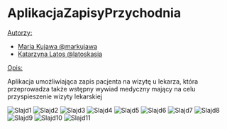 # AplikacjaZapisyPrzychodnia


<ins>Autorzy:</ins>

- [Maria Kujawa @markujawa](https://github.com/markujawa)
- [Katarzyna Latos @latoskasia](https://github.com/latoskasia)

<ins>Opis:</ins>

Aplikacja umożliwiająca zapis pacjenta na wizytę u lekarza, która przeprowadza także wstępny wywiad medyczny mający na celu przyspieszenie wizyty lekarskiej

![Slajd1](https://user-images.githubusercontent.com/101888814/159359852-00de8f2e-ada2-4413-a331-2f1abdaa4a6f.JPG)
![Slajd2](https://user-images.githubusercontent.com/101888814/159359895-0f30eb44-e10d-483b-af0d-565aaca37fed.JPG)
![Slajd3](https://user-images.githubusercontent.com/101888814/159360131-54bbf79e-3282-459f-82bc-fcd113fe0e8a.JPG)
![Slajd4](https://user-images.githubusercontent.com/101888814/159359977-dabff111-1ab3-4cb4-9aa2-eb5c2438cd35.JPG)
![Slajd5](https://user-images.githubusercontent.com/101888814/159359931-6ce77ea1-de50-4031-8bd3-7c48b25bc8f5.JPG)
![Slajd6](https://user-images.githubusercontent.com/101888814/159359942-156fd458-12eb-470b-b302-b11734a99d27.JPG)
![Slajd7](https://user-images.githubusercontent.com/101888814/159359993-f4d4dd70-f245-4f4c-85f3-06a095f62a7d.JPG)
![Slajd8](https://user-images.githubusercontent.com/101888814/159360000-8d569a7f-4512-4768-9710-784090aac761.JPG)
![Slajd9](https://user-images.githubusercontent.com/101888814/159360013-7804d7a9-cb18-487f-a4d4-53832eaf4126.JPG)
![Slajd10](https://user-images.githubusercontent.com/101888814/159360023-b637c952-49bc-4485-9630-c5c0fa876abd.JPG)
![Slajd11](https://user-images.githubusercontent.com/101888814/159360031-f57a46b2-facc-4860-a96f-9ba8a60a10e5.JPG)
